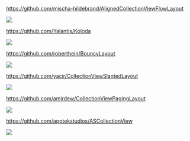 https://github.com/mischa-hildebrand/AlignedCollectionViewFlowLayout

![](https://github.com/mischa-hildebrand/AlignedCollectionViewFlowLayout/raw/master/Docs/Left-aligned-collection-view-layout.png)

https://github.com/Yalantis/Koloda

![](https://github.com/Yalantis/Koloda/raw/master/Koloda_v2_example_animation.gif)

https://github.com/roberthein/BouncyLayout

![](https://github.com/roberthein/BouncyLayout/raw/master/art/gifs/02.gif)

https://github.com/yacir/CollectionViewSlantedLayout

![](https://user-images.githubusercontent.com/2587473/34458447-9f434c8a-edd3-11e7-98b7-f32b4284268d.gif)

https://github.com/amirdew/CollectionViewPagingLayout

![](https://camo.githubusercontent.com/1335af1f977294ee9696a98b4de1cf7f86bf9e3fb72589127ffc1714a3366932/68747470733a2f2f616d69722e6170702f6769742f6c61796f75745f64657369676e65725f707265766965772e676966)

https://github.com/apptekstudios/ASCollectionView

![](https://github.com/apptekstudios/ASCollectionView/raw/master/readmeAssets/demo1.jpeg)
